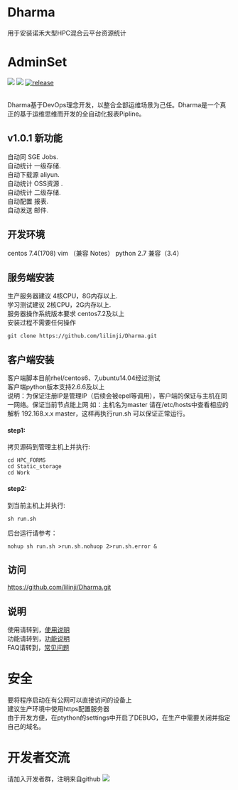 # Dharma
用于安装诺禾大型HPC混合云平台资源统计
# AdminSet
<img src="https://travis-ci.org/guohongze/adminset.svg?branch=master"></img> 
<img src="https://img.shields.io/hexpm/l/plug.svg"></img>
[![release](https://img.shields.io/github/release/guohongze/adminset.svg)](https://github.com/lilinji/Dharma)

<br>
Dharma基于DevOps理念开发，以整合全部运维场景为己任。Dharma是一个真正的基于运维思维而开发的全自动化报表Pipline。<br>

## v1.0.1 新功能
自动同 SGE Jobs.<br>
自动统计 一级存储.<br>
自动下载源 aliyun.<br>
自动统计 OSS资源 .<br>
自动统计 二级存储.<br>
自动配置 报表.<br>
自动发送 邮件.<br>

## 开发环境
centos 7.4(1708)  vim （兼容 Notes） python 2.7 兼容（3.4）<br>

## 服务端安装
生产服务器建议 4核CPU，8G内存以上.<br>
学习测试建议 2核CPU，2G内存以上.<br>
服务器操作系统版本要求 centos7.2及以上<br>
安装过程不需要任何操作<br>
```
git clone https://github.com/lilinji/Dharma.git
```

## 客户端安装
客户端脚本目前rhel/centos6、7,ubuntu14.04经过测试<br>
客户端python版本支持2.6.6及以上<br>
说明：为保证注册IP是管理IP（后续会被epel等调用），客户端的保证与主机在同一网络。保证当前节点能上网 
如：主机名为master  请在/etc/hosts中查看相应的解析 192.168.x.x master，这样再执行run.sh 可以保证正常运行。
#### step1:
拷贝源码到管理主机上并执行:
```
cd HPC_FORMS 
cd Static_storage
cd Work
```
#### step2:
到当前主机上并执行:
```
sh run.sh
```
后台运行请参考：
```
nohup sh run.sh >run.sh.nohuop 2>run.sh.error &
```

## 访问
https://github.com/lilinji/Dharma.git 


## 说明
使用请转到，<a href="https://github.com/lilinji/Dharma/README">使用说明</a><br>
功能请转到，<a href="https://google.com">功能说明</a><br>
FAQ请转到，<a href="https://www.baidu.com">常见问题</a>

# 安全
要将程序启动在有公网可以直接访问的设备上<br>
建议生产环境中使用https配置服务器<br>
由于开发方便，在ptython的settings中开启了DEBUG，在生产中需要关闭并指定自己的域名。

# 开发者交流
请加入开发者群，注明来自github
<img src="https://github.com/lilinji/DAYU-SGE/blob/master/Aliyun-Novogene-SGE/1.png"></img>

